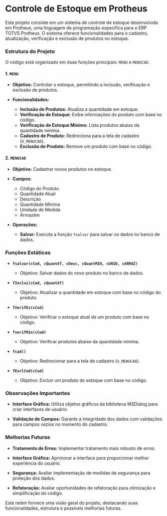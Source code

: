
# Controle de Estoque em Protheus

Este projeto consiste em um sistema de controle de estoque desenvolvido em Protheus, uma linguagem de programação específica para o ERP TOTVS Protheus. O sistema oferece funcionalidades para o cadastro, atualização, verificação e exclusão de produtos no estoque.

### Estrutura do Projeto

O código está organizado em duas funções principais: `MENU` e `MENUCAD`. 

#### 1. **`MENU`**

- **Objetivo:** Controlar o estoque, permitindo a inclusão, verificação e exclusão de produtos.

- **Funcionalidades:**
  - **Inclusão de Produtos:** Atualiza a quantidade em estoque.
  - **Verificação de Estoque:** Exibe informações do produto com base no código.
  - **Verificação de Estoque Mínimo:** Lista produtos abaixo da quantidade mínima.
  - **Cadastro de Produto:** Redireciona para a tela de cadastro (`U_MENUCAD`).
  - **Exclusão de Produto:** Remove um produto com base no código.

#### 2. **`MENUCAD`**

- **Objetivo:** Cadastrar novos produtos no estoque.

- **Campos:**
  - Código do Produto
  - Quantidade Atual
  - Descrição
  - Quantidade Mínima
  - Unidade de Medida
  - Armazém

- **Operações:**
  - **Salvar:** Executa a função `fsalvar` para salvar os dados no banco de dados.

### Funções Estáticas

- **`fsalvar(cCod, cQuantAT, cDesc, cQuantMIN, cUNID, cARMAZ)`**
  - Objetivo: Salvar dados do novo produto no banco de dados.

- **`fInclui(cCod, cQuantAT)`**
  - Objetivo: Atualizar a quantidade em estoque com base no código do produto.

- **`fVerifEs(cCod)`**
  - Objetivo: Verificar o estoque atual de um produto com base no código.

- **`fverifMin(cCod)`**
  - Objetivo: Verificar produtos abaixo da quantidade mínima.

- **`fcad()`**
  - Objetivo: Redirecionar para a tela de cadastro (`U_MENUCAD`).

- **`fExclCod(cCod)`**
  - Objetivo: Excluir um produto do estoque com base no código.

### Observações Importantes

- **Interface Gráfica:** Utiliza objetos gráficos da biblioteca MSDialog para criar interfaces de usuário.

- **Validação de Campos:** Garante a integridade dos dados com validações para campos vazios no momento do cadastro.

### Melhorias Futuras

- **Tratamento de Erros:** Implementar tratamento mais robusto de erros.

- **Interface Gráfica:** Aprimorar a interface para proporcionar melhor experiência do usuário.

- **Segurança:** Avaliar implementação de medidas de segurança para proteção dos dados.

- **Refatoração:** Avaliar oportunidades de refatoração para otimização e simplificação do código.

Este redmi fornece uma visão geral do projeto, destacando suas funcionalidades, estrutura e possíveis melhorias futuras.

